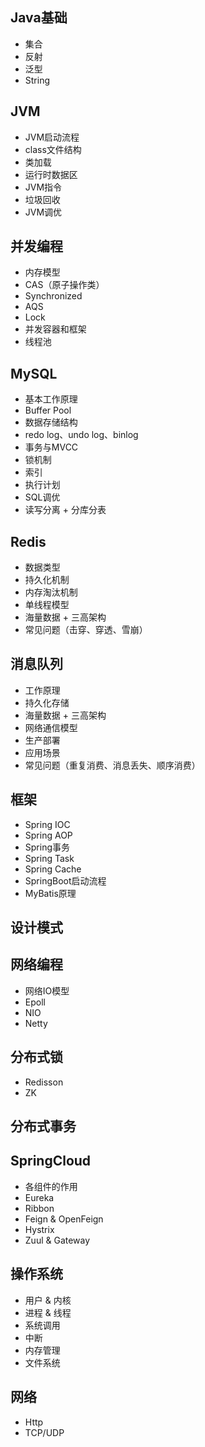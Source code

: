 ## Java基础

- 集合
- 反射
- 泛型
- String



## JVM

- JVM启动流程
- class文件结构
- 类加载
- 运行时数据区
- JVM指令
- 垃圾回收
- JVM调优



## 并发编程

- 内存模型
- CAS（原子操作类）
- Synchronized
- AQS
- Lock
- 并发容器和框架
- 线程池



## MySQL

- 基本工作原理
- Buffer Pool
- 数据存储结构
- redo log、undo log、binlog
- 事务与MVCC
- 锁机制
- 索引
- 执行计划
- SQL调优
- 读写分离 + 分库分表



## Redis

- 数据类型
- 持久化机制
- 内存淘汰机制
- 单线程模型
- 海量数据 + 三高架构
- 常见问题（击穿、穿透、雪崩）



## 消息队列

- 工作原理
- 持久化存储
- 海量数据 + 三高架构
- 网络通信模型
- 生产部署
- 应用场景
- 常见问题（重复消费、消息丢失、顺序消费）



## 框架

- Spring IOC
- Spring AOP
- Spring事务
- Spring Task
- Spring Cache
- SpringBoot启动流程
- MyBatis原理



## 设计模式



## 网络编程

- 网络IO模型
- Epoll
- NIO
- Netty



## 分布式锁

- Redisson
- ZK



## 分布式事务





## SpringCloud

- 各组件的作用
- Eureka
- Ribbon
- Feign & OpenFeign
- Hystrix
- Zuul & Gateway



## 操作系统

- 用户 & 内核
- 进程 & 线程
- 系统调用
- 中断
- 内存管理
- 文件系统



## 网络

- Http
- TCP/UDP
